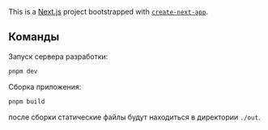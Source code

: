 This is a [Next.js](https://nextjs.org) project bootstrapped with [`create-next-app`](https://nextjs.org/docs/app/api-reference/cli/create-next-app).

## Команды

Запуск сервера разработки:

```bash
pnpm dev
```

Сборка приложения:

```bash
pnpm build
```

после сборки статические файлы будут находиться в директории `./out`.
